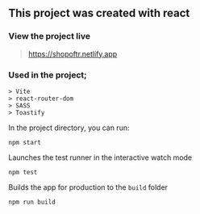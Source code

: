## This project was created with react

### View the project live

> https://shopoftr.netlify.app


### Used in the project;

```
> Vite
> react-router-dom
> SASS
> Toastify
```

In the project directory, you can run:

```
npm start
```

Launches the test runner in the interactive watch mode

```
npm test
```

Builds the app for production to the `build` folder

```
npm run build
```
